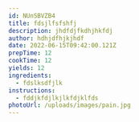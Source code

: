 ```yaml
---
id: NUnSBVZB4
title: fdsjlfsfshfj
description: jhdfdjfkdhjhkfdj
author: hdhjdfhjkjhdf
date: 2022-06-15T09:42:00.121Z
prepTime: 12
cookTime: 12
yields: 12
ingredients:
  - fdslksdfjlk
instructions:
  - fddjkfdjlkjlkfdjklfds
photoUrl: /uploads/images/pain.jpg
---
```

